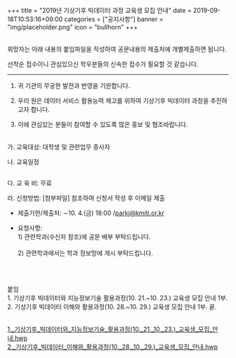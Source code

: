 +++
title = "2019년 기상기후 빅데이터 과정 교육생 모집 안내"
date = 2019-09-18T10:53:16+09:00
categories = ["공지사항"]
banner = "img/placeholder.png"
icon = "bullhorn"
+++
<!--more-->

<br>
희망자는 아래 내용의 붙임파일을 작성하여 공문내용의 제출처에 개별제출하면 됩니다.

선착순 접수이니 관심있으신 학우분들의 신속한 접수가 필요할 것 같습니다.
<br>

--------------------------------------------------------

1. 귀 기관의 무궁한 발전과 번영을 기원합니다.

2. 우리 원은 데이터 서비스 활용능력 제고를 위하여 기상기후 빅데이터 과정을 추진하고자 합니다.

3. 이에 관심있는 분들이 참여할 수 있도록 많은 홍보 및 협조바랍니다.

<br>
가. 교육대상: 대학생 및 관련업무 종사자

나. 교육일정
<div class='image'>
<img src="/img/notice_20190918_1.PNG" class="img-responsive" alt="">
</div>

다. 교 육 비: 무료

라. 신청방법: [첨부파일] 참조하여 신청서 작성 후 이메일 제출

* 제출기한/제출처: ∼10. 4.(금) 18:00 /parkj@kmiti.or.kr

* 요청사항:<br> 1) 관련학과(수신자 참조)에 공문 배부 부탁드립니다.<br><br>2) 관련학과에서는 학과 정보망에 게시 부탁드립니다.
<br>
<br>

붙임 <br> 1. 기상기후 빅데이터와 지능정보기술 활용과정(10. 21.~10. 23.) 교육생 모집 안내 1부.
 <br> 2. 기상기후 빅데이터 이해와 활용과정(10. 28.~10. 29.) 교육생 모집 안내 1부. 끝.
<br>
<br>

[1._기상기후_빅데이터와_지능정보기술_활용과정(10._21._10._23.)_교육생_모집_안내.hwp](/files/1._기상기후_빅데이터와_지능정보기술_활용과정(10._21._10._23.)_교육생_모집_안내.hwp)
<br>
[2._기상기후_빅데이터_이해와_활용과정(10._28._10._29.)_교육생_모집_안내.hwp](/files/2._기상기후_빅데이터_이해와_활용과정(10._28._10._29.)_교육생_모집_안내.hwp)
<br>
